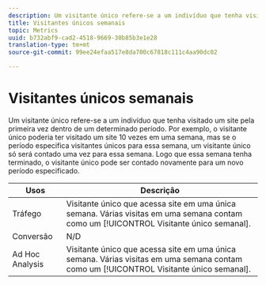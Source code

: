 ```yaml
---
description: Um visitante único refere-se a um indivíduo que tenha visitado um site pela primeira vez dentro de um determinado período. Por exemplo, o visitante único poderia ter visitado um site 10 vezes em uma semana, mas se o período especifica visitantes únicos para essa semana, um visitante único só será contado uma vez para essa semana. Logo que essa semana tenha terminado, o visitante único pode ser contado novamente para um novo período especificado.
title: Visitantes únicos semanais
topic: Metrics
uuid: b732abf9-cad2-4518-9669-30b85b3e1e28
translation-type: tm+mt
source-git-commit: 99ee24efaa517e8da700c67818c111c4aa90dc02

---
```



# Visitantes únicos semanais

Um visitante único refere-se a um indivíduo que tenha visitado um site pela primeira vez dentro de um determinado período. Por exemplo, o visitante único poderia ter visitado um site 10 vezes em uma semana, mas se o período especifica visitantes únicos para essa semana, um visitante único só será contado uma vez para essa semana. Logo que essa semana tenha terminado, o visitante único pode ser contado novamente para um novo período especificado.

| Usos | Descrição |
|---|---|
| Tráfego | Visitante único que acessa site em uma única semana. Várias visitas em uma semana contam como um [!UICONTROL Visitante único semanal]. |
| Conversão | N/D |
| Ad Hoc Analysis | Visitante único que acessa site em uma única semana. Várias visitas em uma semana contam como um [!UICONTROL Visitante único semanal]. |

